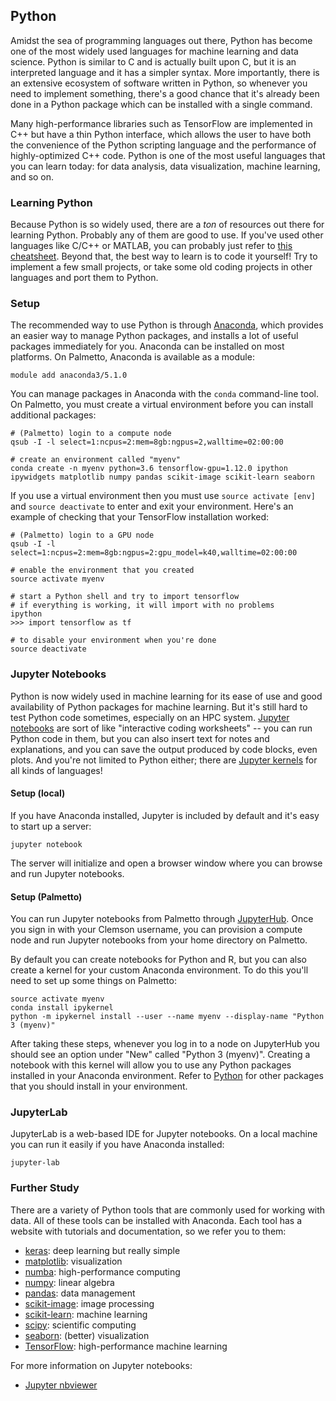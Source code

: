 ## Python

Amidst the sea of programming languages out there, Python has become one of the most widely used languages for machine learning and data science. Python is similar to C and is actually built upon C, but it is an interpreted language and it has a simpler syntax. More importantly, there is an extensive ecosystem of software written in Python, so whenever you need to implement something, there's a good chance that it's already been done in a Python package which can be installed with a single command.

Many high-performance libraries such as TensorFlow are implemented in C++ but have a thin Python interface, which allows the user to have both the convenience of the Python scripting language and the performance of highly-optimized C++ code. Python is one of the most useful languages that you can learn today: for data analysis, data visualization, machine learning, and so on.

### Learning Python

Because Python is so widely used, there are a _ton_ of resources out there for learning Python. Probably any of them are good to use. If you've used other languages like C/C++ or MATLAB, you can probably just refer to [this cheatsheet](https://learnxinyminutes.com/docs/python3/). Beyond that, the best way to learn is to code it yourself! Try to implement a few small projects, or take some old coding projects in other languages and port them to Python.

### Setup

The recommended way to use Python is through [Anaconda](https://www.anaconda.com/), which provides an easier way to manage Python packages, and installs a lot of useful packages immediately for you. Anaconda can be installed on most platforms. On Palmetto, Anaconda is available as a module:
```
module add anaconda3/5.1.0
```

You can manage packages in Anaconda with the `conda` command-line tool. On Palmetto, you must create a virtual environment before you can install additional packages:
```
# (Palmetto) login to a compute node
qsub -I -l select=1:ncpus=2:mem=8gb:ngpus=2,walltime=02:00:00

# create an environment called "myenv"
conda create -n myenv python=3.6 tensorflow-gpu=1.12.0 ipython ipywidgets matplotlib numpy pandas scikit-image scikit-learn seaborn
```

If you use a virtual environment then you must use `source activate [env]` and `source deactivate` to enter and exit your environment. Here's an example of checking that your TensorFlow installation worked:
```
# (Palmetto) login to a GPU node
qsub -I -l select=1:ncpus=2:mem=8gb:ngpus=2:gpu_model=k40,walltime=02:00:00

# enable the environment that you created
source activate myenv

# start a Python shell and try to import tensorflow
# if everything is working, it will import with no problems
ipython
>>> import tensorflow as tf

# to disable your environment when you're done
source deactivate
```

### Jupyter Notebooks

Python is now widely used in machine learning for its ease of use and good availability of Python packages for machine learning. But it's still hard to test Python code sometimes, especially on an HPC system. [Jupyter notebooks](https://jupyter.org/) are sort of like "interactive coding worksheets" -- you can run Python code in them, but you can also insert text for notes and explanations, and you can save the output produced by code blocks, even plots. And you're not limited to Python either; there are [Jupyter kernels](https://github.com/jupyter/jupyter/wiki/Jupyter-kernels) for all kinds of languages!
 
#### Setup (local)

If you have Anaconda installed, Jupyter is included by default and it's easy to start up a server:
```
jupyter notebook
```

The server will initialize and open a browser window where you can browse and run Jupyter notebooks.
 
#### Setup (Palmetto)

You can run Jupyter notebooks from Palmetto through [JupyterHub](https://www.palmetto.clemson.edu/jupyterhub). Once you sign in with your Clemson username, you can provision a compute node and run Jupyter notebooks from your home directory on Palmetto.

By default you can create notebooks for Python and R, but you can also create a kernel for your custom Anaconda environment. To do this you'll need to set up some things on Palmetto:
```
source activate myenv
conda install ipykernel
python -m ipykernel install --user --name myenv --display-name "Python 3 (myenv)"
```

After taking these steps, whenever you log in to a node on JupyterHub you should see an option under "New" called "Python 3 (myenv)". Creating a notebook with this kernel will allow you to use any Python packages installed in your Anaconda environment. Refer to [Python](python.md) for other packages that you should install in your environment.
 
### JupyterLab

JupyterLab is a web-based IDE for Jupyter notebooks. On a local machine you can run it easily if you have Anaconda installed:
```
jupyter-lab
```

### Further Study

There are a variety of Python tools that are commonly used for working with data. All of these tools can be installed with Anaconda. Each tool has a website with tutorials and documentation, so we refer you to them:

- [keras](https://keras.io/): deep learning but really simple
- [matplotlib](https://matplotlib.org/): visualization
- [numba](https://numba.pydata.org/): high-performance computing
- [numpy](http://www.numpy.org/): linear algebra
- [pandas](http://pandas.pydata.org/): data management
- [scikit-image](http://scikit-image.org/): image processing
- [scikit-learn](http://scikit-learn.org/): machine learning
- [scipy](https://scipy.org/): scientific computing
- [seaborn](http://seaborn.pydata.org/): (better) visualization
- [TensorFlow](https://www.tensorflow.org/): high-performance machine learning

For more information on Jupyter notebooks:

- [Jupyter nbviewer](http://nbviewer.jupyter.org/)
